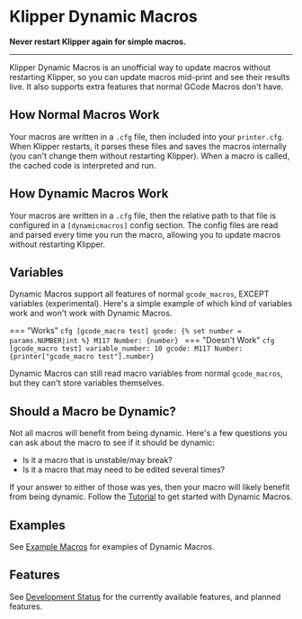 # Klipper Dynamic Macros

**Never restart Klipper again for simple macros.**

---

Klipper Dynamic Macros is an unofficial way to update macros without restarting Klipper, so you can update macros mid-print and see their results live. It also supports extra features that normal GCode Macros don't have.

## How Normal Macros Work

Your macros are written in a `.cfg` file, then included into your `printer.cfg`. When Klipper restarts, it parses these files and saves the macros internally (you can't change them without restarting Klipper). When a macro is called, the cached code is interpreted and run.

## How Dynamic Macros Work

Your macros are written in a `.cfg` file, then the relative path to that file is configured in a `[dynamicmacros]` config section. The config files are read and parsed every time you run the macro, allowing you to update macros without restarting Klipper.

## Variables

Dynamic Macros support all features of normal `gcode_macros`, EXCEPT variables (experimental). Here's a simple example of which kind of variables work and won't work with Dynamic Macros.

=== "Works"
    ```cfg
    [gcode_macro test]
    gcode:
        {% set number = params.NUMBER|int %}
        M117 Number: {number}
    ```
=== "Doesn't Work"
    ```cfg
    [gcode_macro test]
    variable_number: 10
    gcode:
        M117 Number: {printer["gcode_macro test"].number}
    ```

Dynamic Macros can still read macro variables from normal `gcode_macros`, but they can't store variables themselves.

## Should a Macro be Dynamic?

Not all macros will benefit from being dynamic. Here's a few questions you can ask about the macro to see if it should be dynamic:

- Is it a macro that is unstable/may break?
- Is it a macro that may need to be edited several times?

If your answer to either of those was yes, then your macro will likely benefit from being dynamic. Follow the [Tutorial](tutorial.md) to get started with Dynamic Macros.

## Examples

See [Example Macros](examples.md) for examples of Dynamic Macros.

## Features

See [Development Status](devstatus.md) for the currently available features, and planned features.